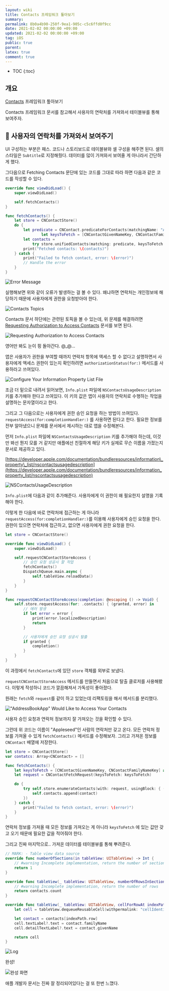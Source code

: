 ```yaml
---
layout: wiki
title: Contacts 프레임워크 톺아보기
summary: 
permalink: 8b0a4b90-250f-9ea1-905c-c5c6ffd0f9cc
date: 2021-02-02 00:00:00 +09:00
updated: 2021-02-02 00:00:00 +09:00
tag: iOS
public: true
parent: 
latex: true
comment: true
---
```


* TOC
{:toc}

## 개요

[Contacts](https://developer.apple.com/documentation/contacts) 프레임워크 톺아보기

Contacts 프레임워크 문서를 참고해서 사용자의 연락처를 가져와서 테이블뷰를 통해 보여주자.

## 🔨 사용자의 연락처를 가져와서 보여주기

UI 구성하는 부분은 패스. 코드나 스토리보드로 테이블뷰와 셀 구성을 해주면 된다. 셀의 스타일은 `Subtitle`로 지정해줬다. 데이터를 많이 가져와서 보여줄 게 아니라서 간단하게 했다.

그다음으로 Fetching Contacts 문단에 있는 코드를 그대로 따라 하면 다음과 같은 코드를 작성할 수 있다.

```swift
override func viewDidLoad() {
    super.viewDidLoad()

    self.fetchContacts()
}

func fetchContacts() {
    let store = CNContactStore()
    do {
        let predicate = CNContact.predicateForContacts(matchingName: "Appleseed")
                let keysToFetch = [CNContactGivenNameKey, CNContactFamilyNameKey] as [CNKeyDescriptor]
        let contacts =
            try store.unifiedContacts(matching: predicate, keysToFetch: keysToFetch)
        print("Fetched contacts: \(contacts)")
    } catch {
        print("Failed to fetch contact, error: \(error)")
        // Handle the error
    }
}
```

![Error Message](/resource/default/bfa6d14b-02d2-4b21-89a3-6137ffd434bb)

실행해보면 위와 같이 오류가 발생하는 걸 볼 수 있다. 왜냐하면 연락처는 개인정보에 해당하기 때문에 사용자에게 권한을 요청받아야 한다.

![Contacts Topics](/resource/default/7650996a-8b91-4875-ae5c-33729a3ec093)

Contacts 문서 하단에는 관련된 토픽을 볼 수 있는데, 위 문제를 해결하려면 [Requesting Authorization to Access Contacts](https://developer.apple.com/documentation/contacts/requesting_authorization_to_access_contacts) 문서를 보면 된다.

![Requesting Authorization to Access Contacts](/resource/default/b3a3ed6e-5b65-473e-a122-e78a27eaa00e)

영어만 봐도 눈이 핑 돌아간다. @\_@...

앱은 사용자가 권한을 부여할 때까지 연락처 항목에 액세스 할 수 없다고 설명하면서 사용자에게 액세스 권한이 있는지 확인하려면 `authorizationStatus(for:)` 메서드를 사용하라고 쓰여있다.

![Configure Your Information Property List File](/resource/default/3c710e0d-4728-404f-ac7e-ce056ef70f65)

조금 더 밑으로 내려서 읽어보면, `Info.plist` 파일에 `NSContactsUsageDescription` 키를 추가해야 한다고 쓰여있다. 이 키의 값은 앱이 사용자의 연락처로 수행하는 작업을 설명하는 문자열이라고 한다.

그리고 그 다음으로는 사용자에게 권한 승인 요청을 하는 방법이 쓰여있다. `requestAccess(for:completionHandler:)` 를 사용하면 된다고 한다. 필요한 정보를 전부 알아냈으니 문제를 문서에서 제시하는 대로 앱을 수정해본다.

먼저 `Info.plist` 파일에 `NSContactsUsageDescription` 키를 추가해야 하는데, 이것만 봐선 뭔지 모를 거 같지만 애플에선 친절하게 해당 키가 실제로 무슨 이름을 가졌는지 문서로 제공하고 있다.

[https://developer.apple.com/documentation/bundleresources/information\_property\_list/nscontactsusagedescription](https://developer.apple.com/documentation/bundleresources/information_property_list/nscontactsusagedescription)

![NSContactsUsageDescription](/resource/default/b1a9dd2f-ce6b-4f09-8de0-ac3279ca867f)

`Info.plist`에 다음과 같이 추가해준다. 사용자에게 이 권한이 왜 필요한지 설명을 기록해야 한다.

이렇게 한 다음에 바로 연락처에 접근하는 게 아니라 `requestAccess(for:completionHandler:)`를 이용해 사용자에게 승인 요청을 한다. 권한이 있으면 연락처에 접근하고, 없으면 사용자에게 권한 요청을 한다.

```swift
let store = CNContactStore()

override func viewDidLoad() {
    super.viewDidLoad()

    self.requestCNContactStoreAccess {
        // 승인 요청 성공시 할 작업
        fetchContacts()
        DispatchQueue.main.async {
            self.tableView.reloadData()
        }
    }
}

func requestCNContactStoreAccess(completion: @escaping () -> Void) {
    self.store.requestAccess(for: .contacts) { (granted, error) in
        // 에러 발생
        if let error = error {
            print(error.localizedDescription)
            return
        }

        // 사용자에게 승인 요청 성공시 탈출
        if granted {
            completion()
        }
    }
}
```

이 과정에서 `fetchContacts`에 있던 `store` 객체를 외부로 보냈다.

`requestCNContactStoreAccess` 메서드를 만들면서 처음으로 탈출 클로저를 사용해봤다. 이렇게 작성하니 코드가 깔끔해져서 가독성이 좋아졌다.

원래는 `fetch`와 `request`를 같이 하고 있었는데 리팩토링을 해서 메서드를 분리했다.

!["AddressBookApp" Would Like to Access Your Contacts](/resource/default/eadb7709-c220-46d9-aa06-cd323a012987)

사용자 승인 요청과 연락처 정보까지 잘 가져오는 것을 확인할 수 있다.

그런데 위 코드는 이름이 "Appleseed"인 사람의 연락처만 갖고 온다. 모든 연락처 정보를 가져올 수 있게 `fetchContacts()` 메서드를 수정해보자. 그리고 가져온 정보를 `CNContact` 배열에 저장한다.

```swift
let store = CNContactStore()
var contatcs: Array<CNContact> = []

func fetchContacts() {
    let keysToFetch = [CNContactGivenNameKey, CNContactFamilyNameKey] as [CNKeyDescriptor]
    let request = CNContactFetchRequest(keysToFetch: keysToFetch)

    do {
        try self.store.enumerateContacts(with: request, usingBlock: { (contact, stopPointer) in
            self.contacts.append(contact)
        })
    } catch {
        print("Failed to fetch contact, error: \(error)")
    }
}
```

연락처 정보를 가져올 때 모든 정보를 가져오는 게 아니라 `keysToFetch` 에 있는 값만 갖고 오기 때문에 필요한 값을 적어줘야 한다.

그리고 진짜 마지막으로.. 가져온 데이터를 테이블뷰를 통해 뿌려준다.

```swift
// MARK: - Table view data source
override func numberOfSections(in tableView: UITableView) -> Int {
    // #warning Incomplete implementation, return the number of sections
    return 1
}

override func tableView(_ tableView: UITableView, numberOfRowsInSection section: Int) -> Int {
    // #warning Incomplete implementation, return the number of rows
    return contacts.count
}

override func tableView(_ tableView: UITableView, cellForRowAt indexPath: IndexPath) -> UITableViewCell {
    let cell = tableView.dequeueReusableCell(withpermalink: "cellIdentifier", for: indexPath)

    let contact = contacts[indexPath.row]
    cell.textLabel?.text = contact.familyName
    cell.detailTextLabel?.text = contact.givenName

    return cell
}
```

![Log](/resource/default/098fa8c6-0db1-4aeb-90ce-251affd3e16c)

완성!

![완성 화면](/resource/default/c2cbbf60-9faa-4b38-a401-aaba10a24ce4)

애플 개발자 문서는 진짜 잘 정리되어있다는 걸 또 한번 느꼈다.
